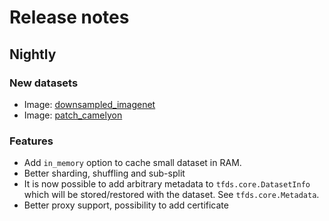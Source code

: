 # Release notes

## Nightly

### New datasets

*   Image:
    [downsampled_imagenet](https://github.com/tensorflow/datasets/tree/master/docs/datasets.md#downsampled_imagenet)
*   Image:
    [patch_camelyon](https://github.com/tensorflow/datasets/tree/master/docs/datasets.md#patch_camelyon)

### Features

*   Add `in_memory` option to cache small dataset in RAM.
*   Better sharding, shuffling and sub-split
*   It is now possible to add arbitrary metadata to `tfds.core.DatasetInfo`
    which will be stored/restored with the dataset. See `tfds.core.Metadata`.
*   Better proxy support, possibility to add certificate
